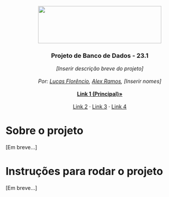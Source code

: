 <p align="center">
  <a href="https://portal.cin.ufpe.br/">
    <img src="https://i.imgur.com/w4LNDII.png" width=330 height=100>
  </a>

  <h3 align="center">Projeto de Banco de Dados - 23.1</h3>

  <p align="center">
    <i>[Inserir descrição breve do projeto]</i>
    <br>
    <br>
    <i>Por: <a href="https://github.com/luucaslfs">Lucas Florêncio</a>, <a href="http://teste.com">Alex Ramos</a>, [Inserir nomes]</i>
    <br>
    <br>
    <a href="https://teste.com"><strong>Link 1 (Principal)&raquo;</strong></a>
    <br>
    <br>
    <a href="http://teste.com">Link 2</a>
    &middot;
    <a href="https://teste.com">Link 3</a>
    &middot;
    <a href="https://teste.com">Link 4</a>
  </p>
</p>

# Sobre o projeto
[Em breve...]

# Instruções para rodar o projeto
[Em breve...]
